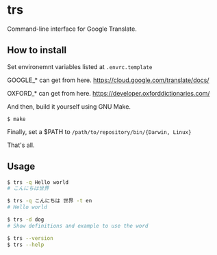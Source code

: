 # trs

Command-line interface for Google Translate.

## How to install

Set environemnt variables listed at `.envrc.template`

GOOGLE\_\* can get from here.
https://cloud.google.com/translate/docs/

OXFORD\_\* can get from here.
https://developer.oxforddictionaries.com/

And then, build it yourself using GNU Make.

```
$ make
```

Finally, set a $PATH to `/path/to/repository/bin/{Darwin, Linux}`

That's all.

## Usage

```bash
$ trs -q Hello world
# こんにちは世界

$ trs -q こんにちは 世界 -t en
# Hello world

$ trs -d dog
# Show definitions and example to use the word

$ trs --version
$ trs --help
```
